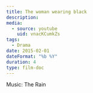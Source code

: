 ```yaml
---
title: The woman wearing black
description:
media:
  - source: youtube
    uid: vnacKCumkZs
tags: 
  - Drama
date: 2015-02-01
dateFormat: "%b %Y"
duration: 4
type: film-doc
---
```


Music: The Rain

